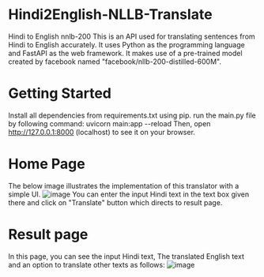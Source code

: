 # Hindi2English-NLLB-Translate
Hindi to English nnlb-200 This is an API used for translating sentences from Hindi to English accurately. It uses Python as the programming language and FastAPI as the web framework. It makes use of a pre-trained model created by facebook named "facebook/nllb-200-distilled-600M".

# Getting Started
Install all dependencies from requirements.txt using pip.
run the main.py file by following command:
uvicorn main:app --reload
Then, open http://127.0.0.1:8000 (localhost) to see it on your browser.

# Home Page
The below image illustrates the implementation of this translator with a simple UI. 
![image](https://github.com/user-attachments/assets/b167e309-5d68-4bbd-be4e-ab78b2917f2d)
You can enter the input Hindi text in the text box given there and click on "Translate" button which directs to result page.

# Result page
In this page, you can see the input Hindi text, The translated English text and an option to translate other texts as follows:
![image](https://github.com/user-attachments/assets/214f5a40-b3c0-4293-892d-18fc9ab4957d)
